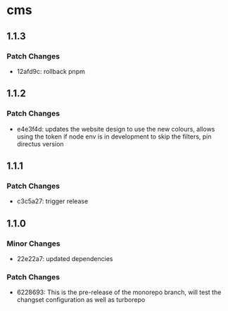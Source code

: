 # cms

## 1.1.3
### Patch Changes

- 12afd9c: rollback pnpm

## 1.1.2
### Patch Changes

- e4e3f4d: updates the website design to use the new colours, allows using the token if node env is in development to skip the filters, pin directus version

## 1.1.1
### Patch Changes

- c3c5a27: trigger release

## 1.1.0
### Minor Changes

- 22e22a7: updated dependencies

### Patch Changes

- 6228693: This is the pre-release of the monorepo branch, will test the changset configuration as well as turborepo
